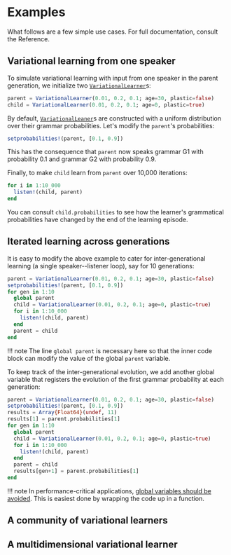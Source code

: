 # Examples

What follows are a few simple use cases. For full documentation, consult the Reference.


## Variational learning from one speaker

To simulate variational learning with input from one speaker in the parent generation, we initialize two [`VariationalLearner`](@ref)s:

```julia
parent = VariationalLearner(0.01, 0.2, 0.1; age=30, plastic=false)
child = VariationalLearner(0.01, 0.2, 0.1; age=0, plastic=true)
```

By default, [`VariationalLeaner`](@ref)s are constructed with a uniform distribution over their grammar probabilities. Let's modify the `parent`'s probabilities:

```julia
setprobabilities!(parent, [0.1, 0.9])
```

This has the consequence that `parent` now speaks grammar G1 with probability 0.1 and grammar G2 with probability 0.9.

Finally, to make `child` learn from `parent` over 10,000 iterations:

```julia
for i in 1:10_000
  listen!(child, parent)
end
```

You can consult `child.probabilities` to see how the learner's grammatical probabilities have changed by the end of the learning episode.


## Iterated learning across generations

It is easy to modify the above example to cater for inter-generational learning (a single speaker--listener loop), say for 10 generations:

```julia
parent = VariationalLearner(0.01, 0.2, 0.1; age=30, plastic=false)
setprobabilities!(parent, [0.1, 0.9])
for gen in 1:10
  global parent
  child = VariationalLearner(0.01, 0.2, 0.1; age=0, plastic=true)
  for i in 1:10_000
    listen!(child, parent)
  end
  parent = child
end
```

!!! note
    The line `global parent` is necessary here so that the inner code block can modify the value of the global `parent` variable.

To keep track of the inter-generational evolution, we add another global variable that registers the evolution of the first grammar probability at each generation:

```julia
parent = VariationalLearner(0.01, 0.2, 0.1; age=30, plastic=false)
setprobabilities!(parent, [0.1, 0.9])
results = Array{Float64}(undef, 11)
results[1] = parent.probabilities[1]
for gen in 1:10
  global parent
  child = VariationalLearner(0.01, 0.2, 0.1; age=0, plastic=true)
  for i in 1:10_000
    listen!(child, parent)
  end
  parent = child
  results[gen+1] = parent.probabilities[1]
end
```

!!! note
    In performance-critical applications, [global variables should be avoided](https://docs.julialang.org/en/v1/manual/performance-tips/#Avoid-global-variables-1). This is easiest done by wrapping the code up in a function.


## A community of variational learners


## A multidimensional variational learner
